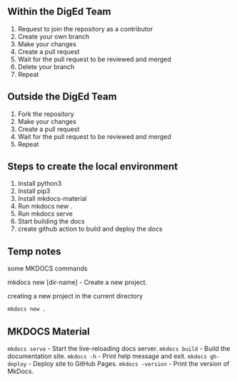 
## Within the DigEd Team

1. Request to join the repository as a contributor
2. Create your own branch
3. Make your changes
4. Create a pull request
5. Wait for the pull request to be reviewed and merged
6. Delete your branch
7. Repeat

## Outside the DigEd Team

1. Fork the repository
2. Make your changes
3. Create a pull request
4. Wait for the pull request to be reviewed and merged
5. Repeat


## Steps to create the local environment

1. Install python3
2. Install pip3
3. Install mkdocs-material
4. Run mkdocs new .
5. Run mkdocs serve
6. Start building the docs
7. create github action to build and deploy the docs

## Temp notes

some MKDOCS commands

mkdocs new [dir-name] - Create a new project.

creating a new project in the current directory
```bash
mkdocs new .
```

## MKDOCS Material


`mkdocs serve` - Start the live-reloading docs server.
`mkdocs build` - Build the documentation site.
`mkdocs -h` - Print help message and exit.
`mkdocs gh-deploy` - Deploy site to GitHub Pages.
`mkdocs -version` - Print the version of MkDocs.
